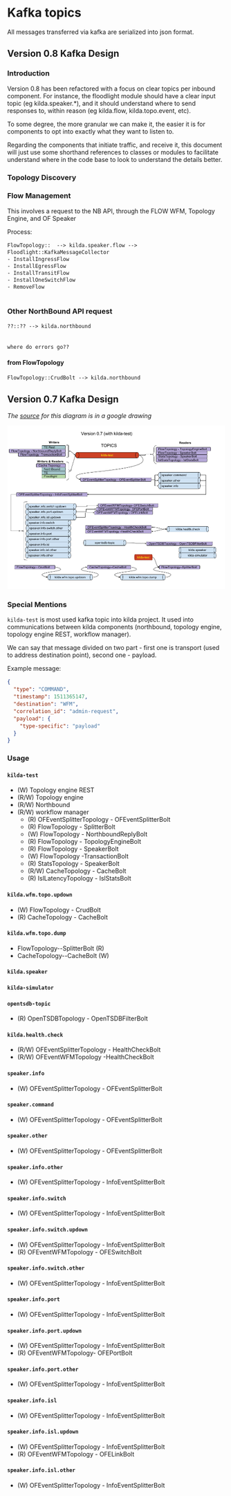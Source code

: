 # Kafka topics
All messages transferred via kafka are serialized into json format.

## Version 0.8 Kafka Design

### Introduction
Version 0.8 has been refactored with a focus on clear topics per inbound component.
For instance, the floodlight module should have a clear input topic (eg kilda.speaker.*),
and it should understand where to send responses to, within reason (eg kilda.flow, 
kilda.topo.event, etc).

To some degree, the more granular we can make it, the easier it is for components to opt into
exactly what they want to listen to.

Regarding the components that initiate traffic, and receive it, this document will just use
some shorthand references to classes or modules to facilitate understand where in the code
base to look to understand the details better.

### Topology Discovery

### Flow Management

This involves a request to the NB API, through the FLOW WFM, Topology Engine, and OF Speaker

Process:
```
FlowTopology::  --> kilda.speaker.flow --> Floodlight::KafkaMessageCollector
- InstallIngressFlow
- InstallEgressFlow
- InstallTransitFlow
- InstallOneSwitchFlow
- RemoveFlow


```

### Other NorthBound API request

```
??::?? --> kilda.northbound


where do errors go??
```
#### from FlowTopology

```
FlowTopology::CrudBolt --> kilda.northbound

```



## Version 0.7 Kafka Design

_The [source](https://docs.google.com/drawings/d/1MEwVnkaYMJ829FB_fKmKHiALokLLjoqcYBycvf0F6Pk) for
 this diagram is in a google drawing_

![0.7 topics diagram](kafka-topics-0.7.png)


### Special Mentions

`kilda-test` is most used kafka topic into kilda project. It used into communications between kilda components (northbound,
topology engine, topology engine REST, workflow manager).

We can say that message divided on two part - first one is transport (used to address destination point), second
one - payload.

Example message:
```json
{
  "type": "COMMAND",
  "timestamp": 1511365147,
  "destination": "WFM",
  "correlation_id": "admin-request",
  "payload": {
    "type-specific": "payload"
  }
}
```

### Usage

#### `kilda-test`
* (W) Topology engine REST
* (R/W) Topology engine
* (R/W) Northbound
* (R/W) workflow manager
  * (R) OFEventSplitterTopology - OFEventSplitterBolt
  * (R) FlowTopology - SplitterBolt
  * (W) FlowTopology - NorthboundReplyBolt
  * (R) FlowTopology - TopologyEngineBolt
  * (R) FlowTopology - SpeakerBolt
  * (W) FlowTopology -TransactionBolt
  * (R) StatsTopology - SpeakerBolt
  * (R/W) CacheTopology - CacheBolt
  * (R) IslLatencyTopology - IslStatsBolt

#### `kilda.wfm.topo.updown` 
* (W) FlowTopology - CrudBolt
* (R) CacheTopology - CacheBolt

#### `kilda.wfm.topo.dump`
* FlowTopology--SplitterBolt (R)
* CacheTopology--CacheBolt (W)

#### `kilda.speaker`
#### `kilda-simulator` 

#### `opentsdb-topic` 
* (R) OpenTSDBTopology - OpenTSDBFilterBolt

#### `kilda.health.check`
* (R/W) OFEventSplitterTopology - HealthCheckBolt
* (R/W) OFEventWFMTopology -HealthCheckBolt

#### `speaker.info`
* (W) OFEventSplitterTopology - OFEventSplitterBolt

#### `speaker.command` 
* (W) OFEventSplitterTopology - OFEventSplitterBolt

#### `speaker.other` 
* (W) OFEventSplitterTopology - OFEventSplitterBolt

#### `speaker.info.other`
* (W) OFEventSplitterTopology - InfoEventSplitterBolt

#### `speaker.info.switch` 
* (W) OFEventSplitterTopology - InfoEventSplitterBolt

#### `speaker.info.switch.updown` 
* (W) OFEventSplitterTopology - InfoEventSplitterBolt
* (R) OFEventWFMTopology - OFESwitchBolt

#### `speaker.info.switch.other` 
* (W) OFEventSplitterTopology - InfoEventSplitterBolt

#### `speaker.info.port` 
* (W) OFEventSplitterTopology - InfoEventSplitterBolt

#### `speaker.info.port.updown` 
* (W) OFEventSplitterTopology - InfoEventSplitterBolt
* (R) OFEventWFMTopology- OFEPortBolt

#### `speaker.info.port.other` 
* (W) OFEventSplitterTopology - InfoEventSplitterBolt

#### `speaker.info.isl` 
* (W) OFEventSplitterTopology - InfoEventSplitterBolt

#### `speaker.info.isl.updown` 
* (W) OFEventSplitterTopology - InfoEventSplitterBolt
* (R) OFEventWFMTopology - OFELinkBolt

#### `speaker.info.isl.other` 
* (W) OFEventSplitterTopology - InfoEventSplitterBolt
